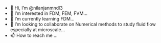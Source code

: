 - 👋 Hi, I’m @nilanjanmndl3
- 👀 I’m interested in FDM, FEM, FVM...
- 🌱 I’m currently learning FDM...
- 💞️ I’m looking to collaborate on Numerical methods to study fluid flow especially at microscale...
- 📫 How to reach me ...

<!---
nilanjanmndl3/nilanjanmndl3 is a ✨ special ✨ repository because its `README.md` (this file) appears on your GitHub profile.
You can click the Preview link to take a look at your changes.
--->
